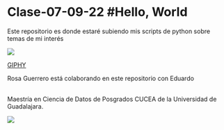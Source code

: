# Clase-07-09-22 #Hello, World
Este repositorio es donde estaré subiendo mis scripts de python sobre temas de mi interés 

![](https://media.giphy.com/media/WzPVwbTNBIBQDjdpeV/giphy-downsized-large.gif)

[GIPHY](https://giphy.com/clips/uefa-euro-cup-2020-uefa-RNlgWpfnRNRGBES99r)


Rosa Guerrero está colaborando en este repositorio con Eduardo 


<br>
Maestría en Ciencia de Datos de Posgrados CUCEA de la Universidad de Guadalajara.  

![](https://raw.githubusercontent.com/vcuspinera/UDG_MCD_Project_Dev_II/main/actividades/img/MCD_logo.png)